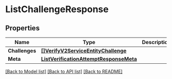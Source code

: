 # ListChallengeResponse

## Properties
Name | Type | Description | Notes
------------ | ------------- | ------------- | -------------
**Challenges** | [**[]VerifyV2ServiceEntityChallenge**](verify.v2.service.entity.challenge.md) |  |[optional] 
**Meta** | [**ListVerificationAttemptResponseMeta**](ListVerificationAttemptResponse_meta.md) |  |[optional] 

[[Back to Model list]](../README.md#documentation-for-models) [[Back to API list]](../README.md#documentation-for-api-endpoints) [[Back to README]](../README.md)


